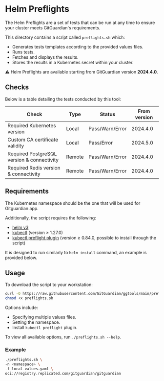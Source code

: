 # Helm Preflights

The Helm Preflights are a set of tests that can be run at any time to ensure your cluster meets GitGuardian's requirements.

This directory contains a script called `preflights.sh` which:
- Generates tests templates according to the provided values files.
- Runs tests.
- Fetches and displays the results.
- Stores the results in a Kubernetes secret within your cluster.

⚠️ Helm Preflights are available starting from GitGuardian version **2024.4.0**.

## Checks

Below is a table detailing the tests conducted by this tool:

| Check                                   | Type   | Status          | From version
|-----------------------------------------|--------|-----------------|--------------
| Required Kubernetes version             | Local  | Pass/Warn/Error | 2024.4.0
| Custom CA certificate validity          | Local  | Pass/Error | 2024.5.0
| Required PostgreSQL version & connectivity | Remote | Pass/Warn/Error | 2024.4.0
| Required Redis version & connectivity   | Remote | Pass/Warn/Error | 2024.4.0

## Requirements

The Kubernetes namespace should be the one that will be used for Gitguardian app.

Additionally, the script requires the following:
- [helm v3](https://helm.sh/docs/intro/install/)
- [kubectl](https://kubernetes.io/docs/tasks/tools/#kubectl) (version ≥ 1.27.0)
- [kubectl preflight plugin](https://troubleshoot.sh/docs/#installation) (version ≥ 0.84.0, possible to install through the script)

It is designed to run similarly to `helm install` command, an example is provided below.

## Usage

To download the script to your workstation:

```bash
curl -O https://raw.githubusercontent.com/GitGuardian/ggtools/main/preflights-helm/helm-preflights/preflights.sh
chmod +x preflights.sh 
```

Options include:
- Specifying multiple values files.
- Setting the namespace.
- Install `kubectl preflight` plugin.

To view all available options, run `./preflights.sh --help`.

### Example

```bash
./preflights.sh \
-n <namespace> \
-f local-values.yaml \
oci://registry.replicated.com/gitguardian/gitguardian
```
